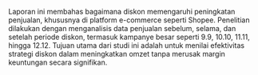 Laporan ini membahas bagaimana diskon memengaruhi peningkatan penjualan, khususnya di platform e-commerce seperti Shopee. Penelitian dilakukan dengan menganalisis data penjualan sebelum, selama, dan setelah periode diskon, termasuk kampanye besar seperti 9.9, 10.10, 11.11, hingga 12.12. Tujuan utama dari studi ini adalah untuk menilai efektivitas strategi diskon dalam meningkatkan omzet tanpa merusak margin keuntungan secara signifikan.
